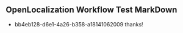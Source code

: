 ## OpenLocalization Workflow Test MarkDown
* bb4eb128-d6e1-4a26-b358-a18141062009 thanks!

<!--HONumber=Jul16_HO4-->


